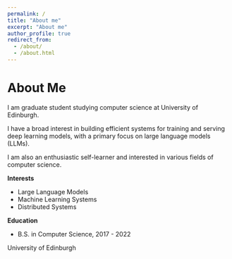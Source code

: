 ```yaml
---
permalink: /
title: "About me"
excerpt: "About me"
author_profile: true
redirect_from: 
  - /about/
  - /about.html
---
```


# About Me

I am graduate student studying computer science at University of Edinburgh.

I have a broad interest in building efficient systems for training and serving deep learning models, with a primary focus on large language models (LLMs).

I am also an enthusiastic self-learner and interested in various fields of computer science.

**Interests**

- Large Language Models
- Machine Learning Systems  
- Distributed Systems

**Education**

- B.S. in Computer Science, 2017 - 2022

University of Edinburgh